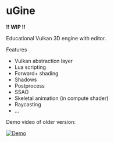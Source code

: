 # uGine

**!! WIP !!**

Educational Vulkan 3D engine with editor.

Features
 - Vulkan abstraction layer
 - Lua scripting
 - Forward+ shading
 - Shadows
 - Postprocess
 - SSAO
 - Skeletal animation (in compute shader)
 - Raycasting
 - ...
 
 Demo video of older version:

 [![Demo](https://img.youtube.com/vi/6r_v4JpdmPY/0.jpg)](https://www.youtube.com/watch?v=6r_v4JpdmPY)